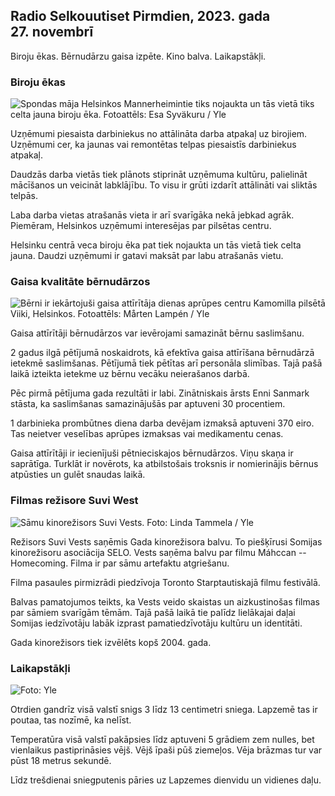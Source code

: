 Radio Selkouutiset Pirmdien, 2023. gada 27. novembrī
---------------------------------------

Biroju ēkas. Bērnudārzu gaisa izpēte. Kino balva. Laikapstākļi.

### Biroju ēkas

![Spondas māja Helsinkos Mannerheimintie tiks nojaukta un tās vietā tiks celta jauna biroju ēka. Fotoattēls: Esa Syväkuru / Yle](https://images.cdn.yle.fi/image/upload/c_crop,h_3270,w_5814,x_0,y_404/ar_1.7777777777777777,c_fill,g_faces,h_pr_670/w_pr_670/q_auto:eco/f_auto/fl_lossy/v1700118894/39-12013716555c1029fb19)

Uzņēmumi piesaista darbiniekus no attālināta darba atpakaļ uz birojiem. Uzņēmumi cer, ka jaunas vai remontētas telpas piesaistīs darbiniekus atpakaļ.

Daudzās darba vietās tiek plānots stiprināt uzņēmuma kultūru, palielināt mācīšanos un veicināt labklājību. To visu ir grūti izdarīt attālināti vai sliktās telpās.

Laba darba vietas atrašanās vieta ir arī svarīgāka nekā jebkad agrāk. Piemēram, Helsinkos uzņēmumi interesējas par pilsētas centru.

Helsinku centrā veca biroju ēka pat tiek nojaukta un tās vietā tiek celta jauna. Daudzi uzņēmumi ir gatavi maksāt par labu atrašanās vietu.

### Gaisa kvalitāte bērnudārzos

![Bērni ir iekārtojuši gaisa attīrītāja dienas aprūpes centru Kamomilla pilsētā Viiki, Helsinkos. Fotoattēls: Mårten Lampén / Yle](https://images.cdn.yle.fi/image/upload/c_crop,h_2250,w_4000,x_0,y_334/ar_1.777777777777777,c_fill,g_faces/,h_17_0/d_pr.q_auto:eco/f_auto/fl_lossy/v1695638511/39-117653165115d5600150)

Gaisa attīrītāji bērnudārzos var ievērojami samazināt bērnu saslimšanu.

2 gadus ilgā pētījumā noskaidrots, kā efektīva gaisa attīrīšana bērnudārzā ietekmē saslimšanas. Pētījumā tiek pētītas arī personāla slimības. Tajā pašā laikā izteikta ietekme uz bērnu vecāku neierašanos darbā.

Pēc pirmā pētījuma gada rezultāti ir labi. Zinātniskais ārsts Enni Sanmark stāsta, ka saslimšanas samazinājušās par aptuveni 30 procentiem.

1 darbinieka prombūtnes diena darba devējam izmaksā aptuveni 370 eiro. Tas neietver veselības aprūpes izmaksas vai medikamentu cenas.

Gaisa attīrītāji ir iecienījuši pētnieciskajos bērnudārzos. Viņu skaņa ir saprātīga. Turklāt ir novērots, ka atbilstošais troksnis ir nomierinājis bērnus atpūsties un gulēt snaudas laikā.

### Filmas režisore Suvi West

![Sāmu kinorežisors Suvi Vests. Foto: Linda Tammela / Yle](https://images.cdn.yle.fi/image/upload/c_crop,h_2268,w_4032,x_0,y_120/ar_1.7777777777777777,c_fill,g_faces,h_pr_620./d_1275,0q_auto:eco/f_auto/fl_lossy/v1613476645/39-774637602bb23ea1c4a)

Režisors Suvi Vests saņēmis Gada kinorežisora balvu. To piešķīrusi Somijas kinorežisoru asociācija SELO. Vests saņēma balvu par filmu Máhccan -- Homecoming. Filma ir par sāmu artefaktu atgriešanu.

Filma pasaules pirmizrādi piedzīvoja Toronto Starptautiskajā filmu festivālā.

Balvas pamatojumos teikts, ka Vests veido skaistas un aizkustinošas filmas par sāmiem svarīgām tēmām. Tajā pašā laikā tie palīdz lielākajai daļai Somijas iedzīvotāju labāk izprast pamatiedzīvotāju kultūru un identitāti.

Gada kinorežisors tiek izvēlēts kopš 2004. gada.

### Laikapstākļi

![ Foto: Yle](https://images.cdn.yle.fi/image/upload/c_crop,h_1080,w_1919,x_0,y_0/ar_1.7777777777777777,c_fill,g_faces,h_675/d_prq_120.:eco/f_auto/fl_lossy/v1701100995/39-12073206564bd79da68c)

Otrdien gandrīz visā valstī snigs 3 līdz 13 centimetri sniega. Lapzemē tas ir poutaa, tas nozīmē, ka nelīst.

Temperatūra visā valstī pakāpsies līdz aptuveni 5 grādiem zem nulles, bet vienlaikus pastiprināsies vējš. Vējš īpaši pūš ziemeļos. Vēja brāzmas tur var pūst 18 metrus sekundē.

Līdz trešdienai sniegputenis pāries uz Lapzemes dienvidu un vidienes daļu.